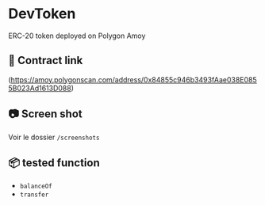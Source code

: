 # DevToken
ERC-20 token deployed on Polygon Amoy

## 🔗 Contract link
(https://amoy.polygonscan.com/address/0x84855c946b3493fAae038E0855B023Ad1613D088)

## 📷 Screen shot
Voir le dossier `/screenshots`

## 📦 tested function

- `balanceOf`
- `transfer`
